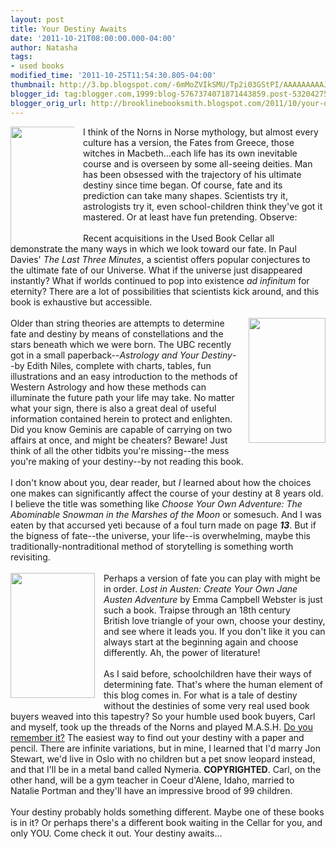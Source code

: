 ```yaml
---
layout: post
title: Your Destiny Awaits
date: '2011-10-21T08:00:00.000-04:00'
author: Natasha
tags:
- used books
modified_time: '2011-10-25T11:54:30.805-04:00'
thumbnail: http://3.bp.blogspot.com/-6mMoZVIkSMU/Tp2i03GStPI/AAAAAAAAAJI/zxdX0GFSEG4/s72-c/threemins.jpg
blogger_id: tag:blogger.com,1999:blog-5767374071871443859.post-5320427520921591180
blogger_orig_url: http://brooklinebooksmith.blogspot.com/2011/10/your-destiny-awaits.html
---
```


<div class="separator" style="clear: both; text-align: center;"></div><div style="border-bottom: medium none; border-left: medium none; border-right: medium none; border-top: medium none;"><a href="http://3.bp.blogspot.com/-6mMoZVIkSMU/Tp2i03GStPI/AAAAAAAAAJI/zxdX0GFSEG4/s1600/threemins.jpg" imageanchor="1" style="clear: left; cssfloat: left; float: left; height: 172px; margin-bottom: 1em; margin-right: 1em; width: 102px;"><img border="0" height="200" oda="true" src="http://3.bp.blogspot.com/-6mMoZVIkSMU/Tp2i03GStPI/AAAAAAAAAJI/zxdX0GFSEG4/s200/threemins.jpg" width="127" /></a>I think of the Norns in Norse mythology, but almost every culture has a version, the Fates from Greece, those witches in Macbeth...each life has its own inevitable course and is overseen by some all-seeing deities. Man has been obsessed with the trajectory of his ultimate destiny since time began. Of course, fate and its prediction can take many shapes. Scientists try it, astrologists try it, even school-children think they've got it mastered. Or at least have fun pretending. Observe:</div><div style="border-bottom: medium none; border-left: medium none; border-right: medium none; border-top: medium none;"><br /></div>Recent acquisitions in the Used Book Cellar all demonstrate the many ways in which we look toward our fate. In Paul Davies' <em>The Last Three Minutes</em>, a scientist offers popular conjectures to the ultimate fate of our Universe. What if the universe just disappeared instantly? What if worlds continued to pop into existence <em>ad infinitum</em> for eternity? There are a lot of possibilities that scientists kick around, and this book is exhaustive but accessible.<br /><br /><div class="separator" style="clear: both; text-align: center;"><a href="http://2.bp.blogspot.com/-Wtu0tn4zrj0/Tp2j4geEERI/AAAAAAAAAJg/7o5jGKqXosg/s1600/astrology.JPG" imageanchor="1" style="clear: right; cssfloat: right; float: right; margin-bottom: 1em; margin-left: 1em;"><img border="0" height="200" oda="true" src="http://2.bp.blogspot.com/-Wtu0tn4zrj0/Tp2j4geEERI/AAAAAAAAAJg/7o5jGKqXosg/s200/astrology.JPG" width="123" /></a></div><div style="border-bottom: medium none; border-left: medium none; border-right: medium none; border-top: medium none;">Older than string theories are attempts to determine fate and destiny by means of constellations and the stars beneath which we were born. The UBC recently got in a small paperback--<em>Astrology and Your Destiny</em>--by Edith Niles, complete with charts, tables, fun illustrations and an easy introduction to the methods of Western Astrology and how these methods can illuminate the future path your life may take. No matter what your sign, there is also a great deal of useful information contained herein to protect and enlighten. Did you know Geminis are capable of carrying on two affairs at once, and might be cheaters? Beware! Just think of all the other tidbits you're missing--the mess you're making of your destiny--by not reading this book.</div><div style="border-bottom: medium none; border-left: medium none; border-right: medium none; border-top: medium none;"><br /></div><div style="border-bottom: medium none; border-left: medium none; border-right: medium none; border-top: medium none;">I don't know about you, dear reader, but <em>I</em> learned about how the choices one makes can significantly&nbsp;affect the course of your destiny at 8 years old. I believe the title was something like <em>Choose Your Own Adventure: The Abominable Snowman in the Marshes of the Moon</em> or somesuch. And I was eaten by that accursed yeti because of a foul turn made on page <em><strong>13</strong></em>. But if the bigness of fate--the universe, your life--is overwhelming, maybe this traditionally-nontraditional method of storytelling is something worth revisiting. </div><br /><div style="border-bottom: medium none; border-left: medium none; border-right: medium none; border-top: medium none;"><a href="http://1.bp.blogspot.com/-HngiYzYrIWM/Tp2i6lgeMtI/AAAAAAAAAJQ/o6duFJ4wGLs/s1600/lostausten.jpg" imageanchor="1" style="clear: left; cssfloat: left; float: left; margin-bottom: 1em; margin-right: 1em;"><img border="0" height="200" oda="true" src="http://1.bp.blogspot.com/-HngiYzYrIWM/Tp2i6lgeMtI/AAAAAAAAAJQ/o6duFJ4wGLs/s200/lostausten.jpg" width="135" /></a>Perhaps a version of fate you&nbsp;can play with might be in order. <em>Lost in Austen: Create Your Own Jane Austen Adventure</em> by Emma Campbell Webster is just such a book. Traipse through an 18th century British&nbsp;love triangle of your own, choose your destiny, and see where it leads you. If you don't like it you can always start at the beginning again and choose differently. Ah, the power of literature!</div><br />As I said before, schoolchildren have their ways of determining fate. That's where the human element of this blog comes in. For what is a tale of destiny without the destinies of some very real used book buyers weaved into this tapestry? So your humble used book buyers, Carl and myself, took up the threads of the Norns and played M.A.S.H. <a href="http://www.liketotally80s.com/mash-game.html">Do you remember it?</a>&nbsp;The easiest way to find out&nbsp;your destiny with a paper and pencil. There are infinite variations, but in mine, I learned that I'd marry Jon Stewart, we'd live in Oslo with no children but a pet snow leopard instead, and that I'll be in a metal band called Nymeria. <strong>COPYRIGHTED</strong>. Carl, on the other hand, will be a gym teacher in Coeur d'Alene, Idaho, married to Natalie Portman and they'll have an impressive brood of 99 children. <br /><br />Your destiny probably holds something different. Maybe one of these books is in it? Or&nbsp;perhaps there's a different book waiting in the Cellar for you, and only YOU. Come check it out. Your&nbsp;destiny awaits...